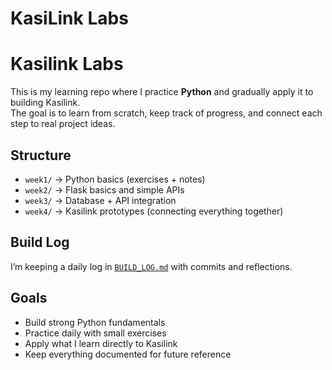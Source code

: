 # KasiLink Labs

# Kasilink Labs

This is my learning repo where I practice **Python** and gradually apply it to building Kasilink.  
The goal is to learn from scratch, keep track of progress, and connect each step to real project ideas.

## Structure
- `week1/` → Python basics (exercises + notes)
- `week2/` → Flask basics and simple APIs
- `week3/` → Database + API integration
- `week4/` → Kasilink prototypes (connecting everything together)

## Build Log
I’m keeping a daily log in [`BUILD_LOG.md`](./BUILD_LOG.md) with commits and reflections.

## Goals
- Build strong Python fundamentals  
- Practice daily with small exercises  
- Apply what I learn directly to Kasilink  
- Keep everything documented for future reference 

